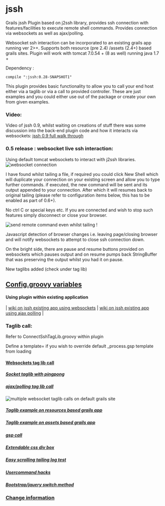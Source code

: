 jssh
====

Grails jssh Plugin based on j2ssh library, provides ssh connection with features/facilities to execute remote shell commands. Provides connection via websockets as well as ajax/polling.  

Websocket ssh interaction can be incorporated to an existing grails app running ver 2>+. Supports both resource (pre 2.4) /assets (2.4+) based grails sites. Plugin will work with tomcat 7.0.54 + (8 as well) running java 1.7 +


Dependency :

	compile ":jssh:0.28-SNAPSHOT1" 

This plugin provides  basic functionality to allow you to call your end host either via a taglib or via a call to provided controller. These are just examples and you could either use out of the package or create your own from given examples.


### Video:
Video of jssh 0.9, whilst waiting on creations of stuff there was some discussion into the back-end plugin code and how it interacts via websockets: [jssh 0.9 full walk through](https://www.youtube.com/watch?v=r-dBVUmT9Uo)


### 0.5 release : websocket live ssh interaction:
Using default tomcat websockets to interact with j2ssh libraries.
![websocket connection](https://raw.github.com/vahidhedayati/jssh-test/master/jssh-doc/4.jpg)

I have found whilst tailing a file, if required you could click New Shell which will duplicate your connection on your existing screen and allow you to type further commands.  if executed, the new command will be sent and its output appended to your connection. After which it will resumes back to original tailing  (please refer to configuration items below, this has to be enabled as part of 0.6+). 

No ctrl C or special keys etc. If you are connected and wish to stop such features simply disconnect or close your browser.

![send remote command even whilst tailing !](https://raw.github.com/vahidhedayati/jssh-test/master/jssh-doc/5.jpg)


Javascript detection of browser changes i.e. leaving page/closing browser and will notify websockets to attempt to close ssh connection down.

On the bright side, there are pause and resume buttons provided on websockets which pauses output and on resume pumps back StringBuffer that was preserving the output whilst you had it on pause.

New taglibs added (check under tag lib)


	 	
## [Config.groovy variables](https://github.com/vahidhedayati/jssh/wiki/Config.groovy-values)



#### Using plugin within existing application
| [wiki on jssh existing app using websockets](https://github.com/vahidhedayati/jssh/wiki/jssh-websocket-within-existing-application) | 
[wiki on jssh existing app using ajax polling](https://github.com/vahidhedayati/jssh/wiki/using-jssh-within-existing-application) |


	
### Taglib call:

Refer to ConnectSshTagLib.groovy within plugin

Define a template= if you wish to override default _process.gsp template from loading

#### [Websockets tag lib call](https://github.com/vahidhedayati/jssh/wiki/websocket-taglib-call)

##### [Socket taglib with pingpong](https://github.com/vahidhedayati/jssh/wiki/socket-taglib-with-pingpong)

##### [ajax/polling tag lib call](https://github.com/vahidhedayati/jssh/wiki/ajax-polling-taglib-call)

![multiple websocket taglib calls on default grails site](https://raw.github.com/vahidhedayati/jssh-test/master/jssh-doc/6.jpg)

##### [Taglib example on resources based grails app](https://github.com/vahidhedayati/jssh-test/blob/master/grails-app/views/testjssh/using-resources.gsp)

##### [Taglib example on assets based grails app](https://github.com/vahidhedayati/jssh-test/blob/master/grails-app/views/testjssh/using-assets.gsp)

##### [gsp call](https://github.com/vahidhedayati/jssh/wiki/call-directly-via-gsp)

##### [Extendable css div box](https://github.com/vahidhedayati/jssh/wiki/extending-SSH-Connection-boxes)

##### [Easy scrolling tailing log test](https://github.com/vahidhedayati/jssh/wiki/tail-dummy-log-file)

##### [Usercommand hacks](https://github.com/vahidhedayati/jssh/wiki/userCommand-hacks)

##### [Bootstrap/jquery switch method](https://github.com/vahidhedayati/jssh/wiki/Bootstrap---Jquery-Switch-method)

### [Change information](https://github.com/vahidhedayati/jssh/wiki/VersionInfo)
